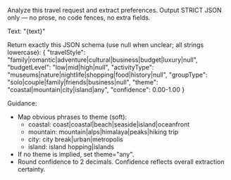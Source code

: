 Analyze this travel request and extract preferences. Output STRICT JSON only — no prose, no code fences, no extra fields.

Text:
"{text}"

Return exactly this JSON schema (use null when unclear; all strings lowercase):
{
  "travelStyle": "family|romantic|adventure|cultural|business|budget|luxury|null",
  "budgetLevel": "low|mid|high|null",
  "activityType": "museums|nature|nightlife|shopping|food|history|null",
  "groupType": "solo|couple|family|friends|business|null",
  "theme": "coastal|mountain|city|island|any",
  "confidence": 0.00-1.00
}

Guidance:
- Map obvious phrases to theme (soft):
  - coastal: coast|coastal|beach|seaside|island|oceanfront
  - mountain: mountain|alps|himalaya|peaks|hiking trip
  - city: city break|urban|metropolis
  - island: island hopping|islands
- If no theme is implied, set theme="any".
- Round confidence to 2 decimals. Confidence reflects overall extraction certainty.
